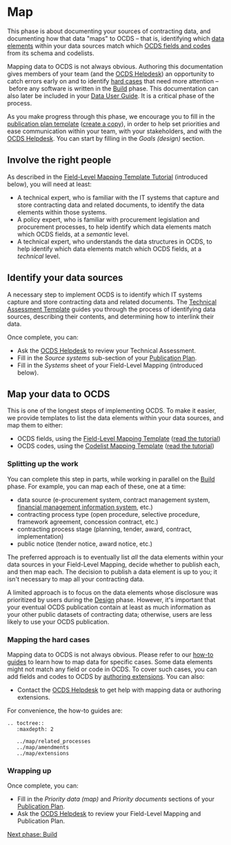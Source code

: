 # Map

This phase is about documenting your sources of contracting data, and documenting how that data "maps" to OCDS – that is, identifying which [data elements](https://en.wikipedia.org/wiki/Data_element) within your data sources match which [OCDS fields and codes](../../schema/index) from its schema and codelists.

Mapping data to OCDS is not always obvious. Authoring this documentation gives members of your team (and the [OCDS Helpdesk](../../support/index)) an opportunity to catch errors early on and to identify [hard cases](#mapping-the-hard-cases) that need more attention – before any software is written in the [Build](build) phase. This documentation can also later be included in your [Data User Guide](publish). It is a critical phase of the process.

As you make progress through this phase, we encourage you to fill in the [publication plan template](https://docs.google.com/document/d/1Cz8nDDfAZ18qdzkl2vsSvdSyiXN11JRe8W5efjh8pEs/edit) ([create a copy](https://www.open-contracting.org/resources/ocds-publication-plan-template/)), in order to help set priorities and ease communication within your team, with your stakeholders, and with the [OCDS Helpdesk](../../support/index). You can start by filling in the *Goals (design)* section.

## Involve the right people

As described in the [Field-Level Mapping Template Tutorial](https://www.open-contracting.org/resources/ocds-1-1-mapping-template-guidance/) (introduced below), you will need at least:

* A technical expert, who is familiar with the IT systems that capture and store contracting data and related documents, to identify the data elements within those systems.
* A policy expert, who is familiar with procurement legislation and procurement processes, to help identify which data elements match which OCDS fields, at a *semantic* level.
* A technical expert, who understands the data structures in OCDS, to help identify which data elements match which OCDS fields, at a *technical* level.

## Identify your data sources

A necessary step to implement OCDS is to identify which IT systems capture and store contracting data and related documents. The [Technical Assessment Template](https://www.open-contracting.org/resources/ocds-technical-assessment-template/) guides you through the process of identifying data sources, describing their contents, and determining how to interlink their data.

Once complete, you can:

* Ask the [OCDS Helpdesk](../../support/index) to review your Technical Assessment.
* Fill in the *Source systems* sub-section of your [Publication Plan](https://www.open-contracting.org/resources/ocds-publication-plan-template/).
* Fill in the *Systems* sheet of your Field-Level Mapping (introduced below).

## Map your data to OCDS

This is one of the longest steps of implementing OCDS. To make it easier, we provide templates to list the data elements within your data sources, and map them to either:

* OCDS fields, using the [Field-Level Mapping Template](https://www.open-contracting.org/resources/ocds-field-level-mapping-template/) ([read the tutorial](https://www.open-contracting.org/resources/ocds-1-1-mapping-template-guidance/))
* OCDS codes, using the [Codelist Mapping Template](https://www.open-contracting.org/resources/ocds-1-1-codelist-mapping-template/) ([read the tutorial](https://www.open-contracting.org/resources/ocds-1-1-codelist-mapping-template-guidance/))

### Splitting up the work

You can complete this step in parts, while working in parallel on the [Build](build) phase. For example, you can map each of these, one at a time:

* data source (e-procurement system, contract management system, [financial management information system](https://www.worldbank.org/en/topic/governance/brief/financial-management-information-systems-fmis), etc.)
* contracting process type (open procedure, selective procedure, framework agreement, concession contract, etc.)
* contracting process stage (planning, tender, award, contract, implementation)
* public notice (tender notice, award notice, etc.)

The preferred approach is to eventually list *all* the data elements within your data sources in your Field-Level Mapping, decide whether to publish each, and then map each. The decision to publish a data element is up to you; it isn't necessary to map all your contracting data.

A limited approach is to focus on the data elements whose disclosure was prioritized by users during the [Design](design) phase. However, it's important that your eventual OCDS publication contain at least as much information as your other public datasets of contracting data; otherwise, users are less likely to use your OCDS publication.

### Mapping the hard cases

Mapping data to OCDS is not always obvious. Please refer to our [how-to guides](../../#map-how-to-guides) to learn how to map data for specific cases. Some data elements might not match any field or code in OCDS. To cover such cases, you can add fields and codes to OCDS by [authoring extensions](../map/extensions). You can also:

* Contact the [OCDS Helpdesk](../../support/index) to get help with mapping data or authoring extensions.

For convenience, the how-to guides are:

```eval_rst
.. toctree::
   :maxdepth: 2

   ../map/related_processes
   ../map/amendments
   ../map/extensions
```


### Wrapping up

Once complete, you can:

* Fill in the *Priority data (map)* and *Priority documents* sections of your [Publication Plan](https://www.open-contracting.org/resources/ocds-publication-plan-template/).
* Ask the [OCDS Helpdesk](../../support/index) to review your Field-Level Mapping and Publication Plan.

[Next phase: Build](build)
